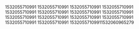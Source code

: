 1532055710991
1532055710991
1532055710991
1532055710991
1532055710991
1532055710991
1532055710991
1532055710991
1532055710991
1532055710991
1532055710991
1532055710991
1532055710991
1532055710991
15320557109911532060965279